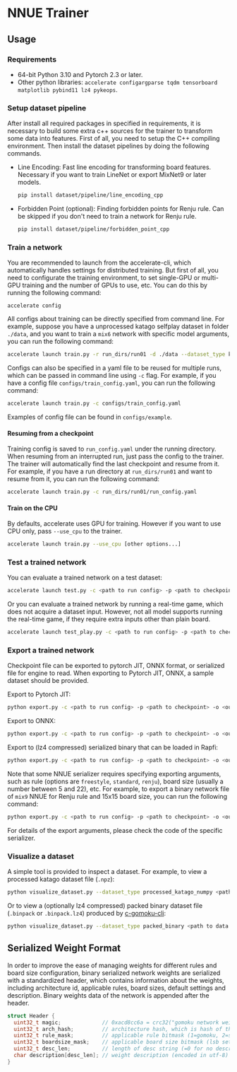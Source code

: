 # NNUE Trainer

## Usage

### Requirements

+ 64-bit Python 3.10 and Pytorch 2.3 or later.
+ Other python libraries: `accelerate configargparse tqdm tensorboard matplotlib pybind11 lz4 pykeops`.

### Setup dataset pipeline

After install all required packages in specified in requirements, it is necessary to build some extra c++ sources for the trainer to transform some data into features. First of all, you need to setup the C++ compiling environment. Then install the dataset pipelines by doing the following commands.

+ Line Encoding: Fast line encoding for transforming board features. Necessary if you want to train LineNet or export MixNet9 or later models.

  ```bash
  pip install dataset/pipeline/line_encoding_cpp
  ```

+ Forbidden Point (optional): Finding forbidden points for Renju rule. Can be skipped if you don't need to train a network for Renju rule.

  ```bash
  pip install dataset/pipeline/forbidden_point_cpp
  ```

### Train a network

You are recommended to launch from the accelerate-cli, which automatically handles settings for distributed training. But first of all, you need to configurate the training environment, to set single-GPU or multi-GPU training and the number of GPUs to use, etc. You can do this by running the following command:

```
accelerate config
```

All configs about training can be directly specified from command line. For example, suppose you have a unprocessed katago selfplay dataset in folder `./data`, and you want to train a `mix6` network with specific model arguments, you can run the following command:

```bash
accelerate launch train.py -r run_dirs/run01 -d ./data --dataset_type katago_numpy --model_type mix6 --model_args "{dim_middle: 128, dim_policy: 32, dim_value: 32, input_type: basic}" --batch_size 256 --iterations 1000000
```

Configs can also be specified in a yaml file to be reused for multiple runs, which can be passed in command line using `-c` flag. For example, if you have a config file `configs/train_config.yaml`, you can run the following command:

```bash
accelerate launch train.py -c configs/train_config.yaml
```

Examples of config file can be found in `configs/example`.

#### Resuming from a checkpoint

Training config is saved to `run_config.yaml` under the running directory. When resuming from an interrupted run, just pass the config to the trainer. The trainer will automatically find the last checkpoint and resume from it. For example, if you have a run directory at `run_dirs/run01` and want to resume from it, you can run the following command:

```bash
accelerate launch train.py -c run_dirs/run01/run_config.yaml
```

#### Train on the CPU

By defaults, accelerate uses GPU for training. However if you want to use CPU only, pass `--use_cpu` to the trainer.

```bash
accelerate launch train.py --use_cpu [other options...]
```

### Test a trained network

You can evaluate a trained network on a test dataset:

```bash
accelerate launch test.py -c <path to run config> -p <path to checkpoint> -d <path to test data>
```

Or you can evaluate a trained network by running a real-time game, which does not acquire a dataset input. However, not all model supports running the real-time game, if they require extra inputs other than plain board.

```bash
accelerate launch test_play.py -c <path to run config> -p <path to checkpoint>
```

### Export a trained network

Checkpoint file can be exported to pytorch JIT, ONNX format, or serialized file for engine to read. When exporting to Pytorch JIT, ONNX, a sample dataset should be provided.

Export to Pytorch JIT:

```bash
python export.py -c <path to run config> -p <path to checkpoint> -o <output file> --export_type jit -d <path to dataset>
```

Export to ONNX:

```bash
python export.py -c <path to run config> -p <path to checkpoint> -o <output file> --export_type onnx -d <path to dataset>
```

Export to (lz4 compressed) serialized binary that can be loaded in Rapfi:

```bash
python export.py -c <path to run config> -p <path to checkpoint> -o <output file> --export_type bin-lz4 --export_args "{[extra export options]...}"
```

Note that some NNUE serializer requires specifying exporting arguments, such as rule (options are `freestyle`, `standard`, `renju`), board size (usually a number between 5 and 22), etc. For example, to export a binary network file of `mix9` NNUE for Renju rule and 15x15 board size, you can run the following command:

```bash
python export.py -c <path to run config> -p <path to checkpoint> -o <output file> --export_type bin-lz4 --export_args "{rule: renju, board_size: 15}"
```

For details of the export arguments, please check the code of the specific serializer.

### Visualize a dataset

A simple tool is provided to inspect a dataset. For example, to view a processed katago dataset file (`.npz`):

```bash
python visualize_dataset.py --dataset_type processed_katago_numpy <path to data file>
```

Or to view a (optionally lz4 compressed) packed binary dataset file (`.binpack` or `.binpack.lz4`) produced by [c-gomoku-cli](https://github.com/dhbloo/c-gomoku-cli):

```bash
python visualize_dataset.py --dataset_type packed_binary <path to data file>
```

## Serialized Weight Format

In order to improve the ease of managing weights for different rules and board size configuration, binary serialized network weights are serialized with a standardized header, which contains information about the weights, including architecture id, applicable rules, board sizes, default settings and description. Binary weights data of the network is appended after the header.

```C
struct Header {
  uint32_t magic;             // 0xacd8cc6a = crc32("gomoku network weight version 1")
  uint32_t arch_hash;         // architecture hash, which is hash of the network architecture (network type, num of channels, layers, ...)
  uint32_t rule_mask;         // applicable rule bitmask (1=gomoku, 2=standard, 4=renju)
  uint32_t boardsize_mask;    // applicable board size bitmask (lsb set at index i means board size i+1 is usable for this weight)
  uint32_t desc_len;          // length of desc string (=0 for no description)
  char description[desc_len]; // weight description (encoded in utf-8)
}
```


